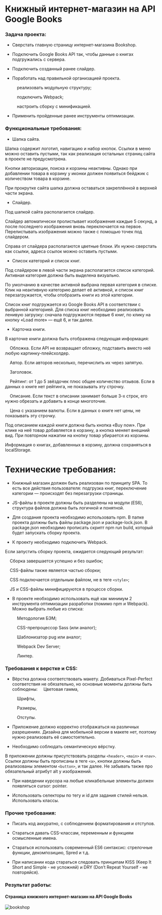 # Книжный интернет-магазин на API Google Books

### Задача проекта:

+ Сверстать главную страницу интернет-магазина Bookshop.

+ Подключить Google Books API так, чтобы данные о книгах подгружались с сервера.

+ Подключить созданный ранее слайдер.

+ Поработать над правильной организацией проекта.

  &nbsp;&nbsp;&nbsp; реализовать модульную структуру;
  
  &nbsp;&nbsp;&nbsp; подключить Webpack;
  
  &nbsp;&nbsp;&nbsp; настроить сборку с минификацией.
  
+ Применить пройденные ранее инструменты оптимизации.

### Функциональные требования:

+ Шапка сайта.

Шапка содержит логотип, навигацию и набор кнопок. Ссылки в меню можно оставить пустыми, так как реализация остальных страниц сайта в проекте не предусмотрена.<br>

Кнопки авторизации, поиска и корзины неактивны. Однако при добавлении товара в корзину у иконки должен появиться бейджик с количеством товара в корзине.<br>

При прокрутке сайта шапка должна оставаться закреплённой в верхней части экрана.

+ Слайдер.

Под шапкой сайта располагается слайдер.

Слайдер автоматически пролистывает изображения каждые 5 секунд, а после последнего изображения вновь переключается на первое. Перелистывать изображения можно также с помощью точек под слайдером.

Справа от слайдера располагаются цветные блоки. Их нужно сверстать как ссылки, адреса ссылок можно оставить пустыми.

+ Список категорий и список книг.
  
Под слайдером в левой части экрана располагается список категорий. Активная категория должна быть выделена визуально.

По умолчанию в качестве активной выбрана первая категория в списке. Клик на неактивную категорию делает её активной, и список книг перезагружается, чтобы отобразить книги из этой категории.

Список книг подгружается из Google Books API в соответствии с выбранной категорией. Для списка книг необходимо реализовать ленивую загрузку: сначала подгружаются первые 6 книг, по клику на кнопку «Load more» — ещё 6, и так далее.

+ Карточка книги.

В карточке книги должна быть отображена следующая информация:

  &nbsp;&nbsp;&nbsp; Обложка. Если API не возвращает обложку, подставить вместо неё любую картинку-плейсхолдер.
  
  &nbsp;&nbsp;&nbsp; Автор. Если авторов несколько, перечислить их через запятую.
  
  &nbsp;&nbsp;&nbsp; Заголовок.
  
  &nbsp;&nbsp;&nbsp; Рейтинг: от 1 до 5 звёздочек плюс общее количество отзывов. Если в данных о книге нет рейтинга, не показывать эту строчку.
  
  &nbsp;&nbsp;&nbsp; Описание. Если текст в описании занимает больше 3-х строк, его нужно обрезать и добавить в конце многоточие.
  
  &nbsp;&nbsp;&nbsp; Цена с указанием валюты. Если в данных о книге нет цены, не показывать эту строчку.
  
Под описанием каждой книги должна быть кнопка «Buy now». При клике на неё товар добавляется в корзину, а кнопка меняет внешний вид. При повторном нажатии на кнопку товар убирается из корзины.

Информация о книгах, добавленных в корзину, должна сохраняться в localStorage.

# Технические требования:

+ Книжный магазин должен быть реализован по принципу SPA.
То есть все действия пользователя: подгрузка книг, переключение категории — происходят без перезагрузки страницы.

+ JS-файлы в проекте должны быть разделены на модули (ES6), структура файлов должна быть логичной и понятной.

+ Для создания проекта необходимо использовать npm. В папке проекта должны быть файлы package.json и package-lock.json. В package.json необходимо прописать скрипт npm run build, который будет запускать сборку проекта.

+ К проекту необходимо подключить Webpack.

Если запустить сборку проекта, ожидается следующий результат:

  &nbsp;&nbsp;&nbsp; Сборка завершается успешно и без ошибок;
  
  &nbsp;&nbsp;&nbsp; CSS-файлы также является частью сборки;
  
  &nbsp;&nbsp;&nbsp; CSS подключается отдельным файлом, не в теге ```<style>```;
  
  &nbsp;&nbsp;&nbsp; JS и CSS-файлы минифицируются в процессе сборки.
  
+ В проекте необходимо использовать ещё как минимум 2 инструмента оптимизации разработки (помимо npm и Webpack). Можно выбрать любые из списка:

  &nbsp;&nbsp;&nbsp; Методология БЭМ;

  &nbsp;&nbsp;&nbsp; CSS-препроцессор Sass (или аналог);

  &nbsp;&nbsp;&nbsp; Шаблонизатор pug или аналог;

  &nbsp;&nbsp;&nbsp; Webpack Dev Server;

  &nbsp;&nbsp;&nbsp; Линтер.

### Требования к верстке и CSS:

+ Вёрстка должна соответствовать макету. Добиваться Pixel-Perfect соответствия не обязательно, но основные моменты должны быть соблюдены:
  &nbsp;&nbsp;&nbsp; Цветовая гамма,
  
  &nbsp;&nbsp;&nbsp; Шрифты,
  
  &nbsp;&nbsp;&nbsp; Размеры,
  
  &nbsp;&nbsp;&nbsp; Отступы.

+ Приложение должно корректно отображаться на различных разрешениях. Дизайна для мобильной версии в макете нет, поэтому нужно реализовать её самостоятельно.

+ Необходимо соблюдать семантическую вёрстку.

В приложении должны присутствовать разделы ```<header>```, ```<main>``` и ```<nav>```. Ссылки должны быть прописаны в теге ```<a>```, кнопки должны быть реализованы элементом ```<button>```, и так далее. Не забывать также про обязательный атрибут alt у изображений.

+ При наведении курсора на любые кликабельные элементы должен появляться cursor: pointer.

+ Использовать селекторы по тегу и id для задания стилей нельзя. Использовать классы.

### Прочие требования:

+ Писать код аккуратно, с соблюдением форматирования и отступов.

+ Стараться давать CSS-классам, переменным и функциям осмысленные имена.

+ Стараться использовать современный ES6 синтаксис: стрелочные функции, декомпозицию, Spred и т.д.

+ При написании кода стараться следовать принципам KISS (Keep It Short and Simple - не усложняй) и DRY (Don’t Repeat Yourself - не повторяйся).

### Результат работы:
#### Страница книжного интернет-магазин на API Google Books

![bookshop](https://github.com/ParamonovIvan/Bookshop_PJ-08/assets/131868856/5047d076-f0a3-4794-918d-79ffdc1d5045)
